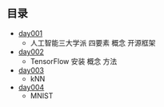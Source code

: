 ## 目录 ##
- [day001](https://github.com/liuxingrichu/AI/blob/master/day001.md)
	- 人工智能三大学派 四要素 概念 开源框架
- [day002](https://github.com/liuxingrichu/AI/blob/master/day002.md)
	- TensorFlow 安装 概念 方法
- [day003](https://github.com/liuxingrichu/AI/blob/master/day003.md)
	- kNN 
- [day004](https://github.com/liuxingrichu/AI/blob/master/day004.md)
	- MNIST